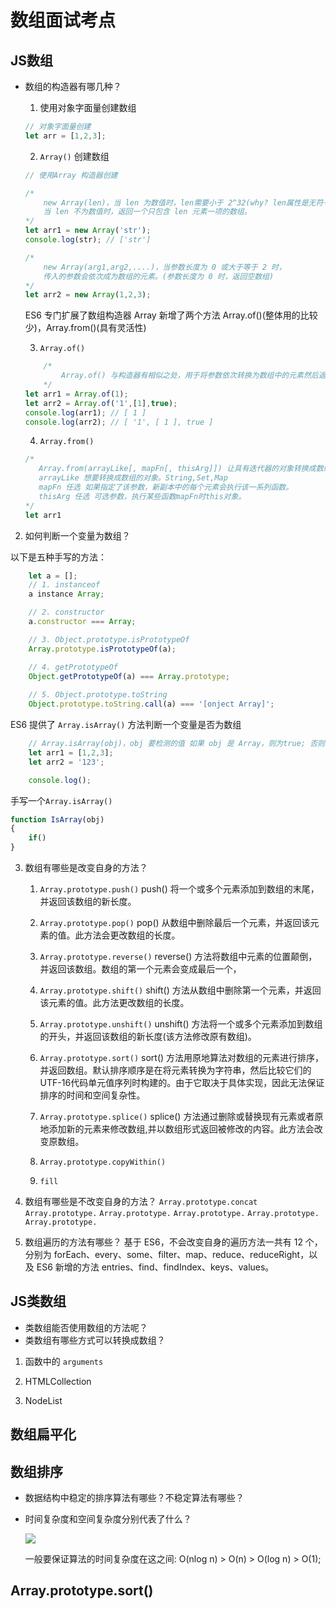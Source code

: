 # 数组面试考点

## JS数组
- 数组的构造器有哪几种？
    
    1. 使用对象字面量创建数组
    ```js
    // 对象字面量创建
    let arr = [1,2,3];
    ``` 
    2. `Array()` 创建数组
    ```js
    // 使用Array 构造器创建
    
    /* 
        new Array(len)，当 len 为数值时，len需要小于 2^32(why? len属性是无符号整型变量)，否则抛出异常
        当 len 不为数值时，返回一个只包含 len 元素一项的数组。
    */
    let arr1 = new Array('str');
    console.log(str); // ['str']

    /* 
        new Array(arg1,arg2,....)，当参数长度为 0 或大于等于 2 时，
        传入的参数会依次成为数组的元素。(参数长度为 0 时，返回空数组)
    */
    let arr2 = new Array(1,2,3);
    ```
    ES6 专门扩展了数组构造器 Array 新增了两个方法 Array.of()(整体用的比较少)，Array.from()(具有灵活性)

    3. `Array.of()`
    ```js
        /*
            Array.of() 与构造器有相似之处，用于将参数依次转换为数组中的元素然后返回这个数组，而不管这个参数是否为数值。
        */
    let arr1 = Array.of(1);
    let arr2 = Array.of('1',[1],true);
    console.log(arr1); // [ 1 ]
    console.log(arr2); // [ '1', [ 1 ], true ]
    ```  
    4. `Array.from()` 
    ```js
    /*
       Array.from(arrayLike[, mapFn[, thisArg]]) 让具有迭代器的对象转换成数组，注意是返回一个新的数组。
       arrayLike 想要转换成数组的对象。String,Set,Map
       mapFn 任选 如果指定了该参数，新副本中的每个元素会执行该一系列函数。 
       thisArg 任选 可选参数，执行某些函数mapFn时this对象。
    */
    let arr1 
    ```
2. 如何判断一个变量为数组？

以下是五种手写的方法：
```js
    let a = [];
    // 1. instanceof
    a instance Array;

    // 2. constructor
    a.constructor === Array; 

    // 3. Object.prototype.isPrototypeOf
    Array.prototype.isPrototypeOf(a);

    // 4. getPrototypeOf
    Object.getPrototypeOf(a) === Array.prototype;
     
    // 5. Object.prototype.toString
    Object.prototype.toString.call(a) === '[onject Array]';
```
ES6 提供了 `Array.isArray()` 方法判断一个变量是否为数组

```js
    // Array.isArray(obj)，obj 要检测的值 如果 obj 是 Array，则为true; 否则为false。
    let arr1 = [1,2,3];
    let arr2 = '123';

    console.log(); 
```

手写一个`Array.isArray()`
```js
function IsArray(obj)
{
    if()
}
```

3. 数组有哪些是改变自身的方法？
    1. `Array.prototype.push()`
        push() 将一个或多个元素添加到数组的末尾，并返回该数组的新长度。

    2. `Array.prototype.pop()`
        pop() 从数组中删除最后一个元素，并返回该元素的值。此方法会更改数组的长度。

    3. `Array.prototype.reverse()`
        reverse() 方法将数组中元素的位置颠倒，并返回该数组。数组的第一个元素会变成最后一个，

    4. `Array.prototype.shift()`
        shift() 方法从数组中删除第一个元素，并返回该元素的值。此方法更改数组的长度。

    5. `Array.prototype.unshift()`
        unshift() 方法将一个或多个元素添加到数组的开头，并返回该数组的新长度(该方法修改原有数组)。

    6. `Array.prototype.sort()`
        sort() 方法用原地算法对数组的元素进行排序，并返回数组。默认排序顺序是在将元素转换为字符串，然后比较它们的UTF-16代码单元值序列时构建的。由于它取决于具体实现，因此无法保证排序的时间和空间复杂性。

    7. `Array.prototype.splice()`
        splice() 方法通过删除或替换现有元素或者原地添加新的元素来修改数组,并以数组形式返回被修改的内容。此方法会改变原数组。

    8.  `Array.prototype.copyWithin()` 
    
    9. `fill`

    
    

3. 数组有哪些是不改变自身的方法？
    `Array.prototype.concat` `Array.prototype.` `Array.prototype.` `Array.prototype.` `Array.prototype.` `Array.prototype.`

4. 数组遍历的方法有哪些？
    基于 ES6，不会改变自身的遍历方法一共有 12 个，分别为 forEach、every、some、filter、map、reduce、reduceRight，以及 ES6 新增的方法 entries、find、findIndex、keys、values。

## JS类数组

   - 类数组能否使用数组的方法呢？
   - 类数组有哪些方式可以转换成数组？ 

   1. 函数中的 `arguments`


   2. HTMLCollection


   3. NodeList 


## 数组扁平化



## 数组排序
 - 数据结构中稳定的排序算法有哪些？不稳定算法有哪些？
 - 时间复杂度和空间复杂度分别代表了什么？

    ![](https://s0.lgstatic.com/i/image/M00/94/9D/Ciqc1GAZALGARectAANRfAJPMN8925.png)

    一般要保证算法的时间复杂度在这之间: O(nlog n) > O(n) > O(log n) > O(1);


## Array.prototype.sort()


